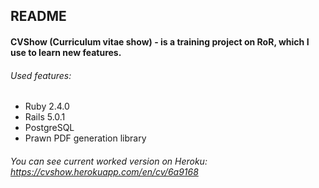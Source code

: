 ## README

#### CVShow (Curriculum vitae show) - is a training project on RoR, which I use to learn new features.

###### Used features:
- Ruby 2.4.0
- Rails 5.0.1
- PostgreSQL
- Prawn PDF generation library 

###### You can see current worked version on Heroku: https://cvshow.herokuapp.com/en/cv/6a9168